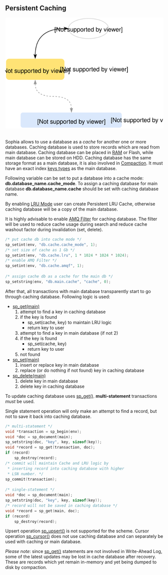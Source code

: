 
Persistent Caching
------------------

<center>
<img src="cache.svg"></img>
</center>

<br>

Sophia allows to use a database as a *cache* for
another one or more databases. Caching database is used to store records
which are read from main database. Caching database can be placed in [RAM](ram.md) or
Flash, while main database can be stored on HDD. Caching database has the same storage
format as a main database, it is also involved in [Compaction](compaction.md).
It must have an exact index [keys types](database.md) as the main database.

Following variable can be set to put a database into a cache mode:
**db.database_name.cache_mode**. To assign a caching database for main database
**db.database_name.cache** should be set with caching database name.

By enabling [LRU Mode](lru.md) user can create Persistent LRU Cache, otherwise
caching database will be a copy of the main database.

It is highly advisable to enable [AMQ Filter](amqf.md) for caching database.
The filter will be used to reduce cache usage during search and reduce cache washout factor
during invalidation (set, delete).

```C
/* put cache db into cache mode */
sp_setint(env, "db.cache.cache_mode", 1);
/* set size of cache as 1 Gb */
sp_setint(env, "db.cache.lru", 1 * 1024 * 1024 * 1024);
/* enable AMQ Filter */
sp_setint(env, "db.cache.amqf", 1);

/* assign cache db as a cache for the main db */
sp_setstring(env, "db.main.cache", "cache", 0);
```

After that, all transactions with main database transparently start to go
through caching database. Following logic is used:

* [sp\_get(main)](../api/sp_get.md)
	1. attempt to find a key in caching database
	2. if the key is found
		* sp_set(cache, key) to maintain LRU logic
		* return key to user
	3. attempt to find a key in main database (if not 2)
	4. if the key is found
		* sp_set(cache, key)
		* return key to user
	5. not found
* [sp\_set(main)](../api/sp_set.md)
	1. insert or replace key in main database
	2. replace (or do nothing if not found) key in caching database
* [sp\_delete(main)](../api/sp_delete.md)
	1. delete key in main database
	2. delete key in caching database


To update caching database uses [sp\_get()](../api/sp_get.md).
**multi-statement** transactions *must* be used.

Single statement operation will only make an attempt to find a record, but not
to save it back into caching database.

```C
/* multi-statement */
void *transaction = sp_begin(env);
void *doc = sp_document(main);
sp_setstring(doc, "key", key, sizeof(key));
void *record = sp_get(transaction, doc);
if (record)
	sp_destroy(record);
/* commit will maintain Cache and LRU logic by
 * inserting record into caching database with higher
 * LSN number. */
sp_commit(transaction);

/* single-statement */
void *doc = sp_document(main);
sp_setstring(doc, "key", key, sizeof(key));
/* record will not be saved in caching database */
void *record = sp_get(main, doc);
if (record)
	sp_destroy(record);
```

Upsert operation [sp\_upsert()](../api/sp_upsert.md) is not supported for the scheme.
Cursor operation [sp\_cursor()](../api/sp_cursor.md) does not use caching database and
can separately be used with caching or main database.

*Please note*: since [sp\_get()](../api/sp_get.md) statements are not involved in Write-Ahead Log,
some of the latest updates may be lost in cache database after recovery. These are records
which yet remain in-memory and yet being dumped to disk by compaction.
